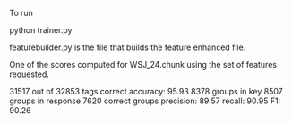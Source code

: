 To run

python trainer.py


featurebuilder.py is the file that builds the feature enhanced file.

One of the scores computed for WSJ_24.chunk using the set of features requested.

31517 out of 32853 tags correct
accuracy: 95.93
8378 groups in key
8507 groups in response
7620 correct groups
precision: 89.57
recall:    90.95
F1:        90.26

